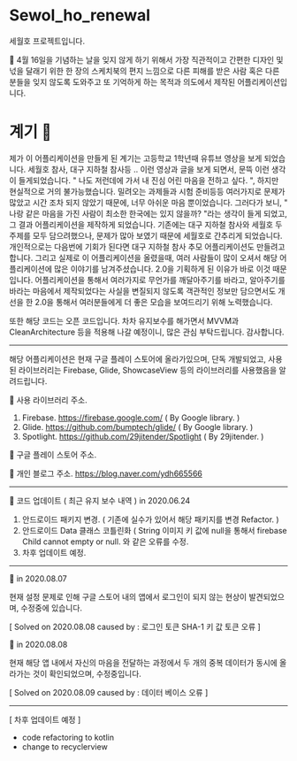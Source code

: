 # Sewol_ho_renewal
세월호 프로젝트입니다.

:ship: 4월 16일을 기념하는 날을 잊지 않게 하기 위해서 가장 직관적이고 간편한 디자인 및 넋을 달래기 위한 한 장의 스케치북의 편지 느낌으로
다른 피해를 받은 사람 혹은 다른 분들을 잊지 않도록 도와주고 또 기억하게 하는 목적과 의도에서 제작된 어플리케이션입니다. 

# 계기 :ship:

제가 이 어플리케이션을 만들게 된 계기는 고등학교 1학년때 유튜브 영상을 보게 되었습니다. 세월호 참사, 대구 지하철 참사등 .. 이런 영상과 글을 보게 되면서, 문뜩 이런 생각이 들게되었습니다.
" 나도 저런데에 가서 내 진심 어린 마음을 전하고 싶다. ", 하지만 현실적으로 거의 불가능했습니다. 밀려오는 과제들과 시험 준비등등 여러가지로 문제가 많았고 시간 조차 되지 않았기 때문에, 너무 아쉬운 마음 뿐이었습니다. 그러다가 보니, " 나랑 같은 마음을 가진 사람이 최소한 한국에는 있지 않을까? "라는 생각이 들게 되었고, 그 결과 어플리케이션을 제작하게 되었습니다. 기존에는 대구 지하철 참사와 세월호 두 주제를 모두 담으려했으나, 문제가 많아 보였기 때문에 세월호로 간추리게 되었습니다. 개인적으로는 다음번에 기회가 된다면 대구 지하철 참사 추모 어플리케이션도 만들려고 합니다. 그리고 실제로 이 어플리케이션을 올렸을때, 여러 사람들이 많이 오셔서 해당 어플리케이션에 많은 이야기를 남겨주셨습니다. 2.0을 기획하게 된 이유가 바로 이것 때문입니다. 어플리케이션을 통해서 여러가지로 무언가를 깨달아주기를 바라고, 알아주기를 바라는 마음에서 제작되었다는 사실을 변질되지 않도록 객관적인 정보만 담으면서도 개선을 한 2.0을 통해서 여러분들에게 더 좋은 모습을 보여드리기 위해 노력했습니다. 

또한 해당 코드는 오픈 코드입니다. 차차 유지보수를 해가면서 MVVM과 CleanArchitecture 등을 적용해 나갈 예정이니, 많은 관심 부탁드립니다. 감사합니다.

----------------------------------------------------------------------------------------

해당 어플리케이션은 현재 구글 플레이 스토어에 올라가있으며, 단독 개발되었고, 
사용된 라이브러리는 Firebase, Glide, ShowcaseView 등의 라이브러리를 사용했음을 알려드립니다.

:speech_balloon: 사용 라이브러리 주소.
1. Firebase. https://firebase.google.com/ ( By Google library. )
2. Glide. https://github.com/bumptech/glide/ ( By Google library. )
3. Spotlight. https://github.com/29jitender/Spotlight ( By 29jitender. )

:speech_balloon: 구글 플레이 스토어 주소.

:speech_balloon: 개인 블로그 주소.
https://blog.naver.com/ydh665566

----------------------------------------------------------------------------------------

:speech_balloon: 코드 업데이트 ( 최근 유지 보수 내역 ) in 2020.06.24

1. 안드로이드 패키지 변경. ( 기존에 실수가 있어서 해당 패키지를 변경 Refactor. )
2. 안드로이드 Data 클래스 코틀린화 ( String 이미지 키 값에 null을 통해서 firebase Child cannot empty or null. 와 같은 오류를 수정.
3. 차후 업데이트 예정.

----------------------------------------------------------------------------------------

:speech_balloon: in 2020.08.07

현재 설정 문제로 인해 구글 스토어 내의 앱에서 로그인이 되지 않는 현상이 발견되었으며, 수정중에 있습니다.

[ Solved on 2020.08.08 caused by : 로그인 토큰 SHA-1 키 값 토큰 오류 ]

:speech_balloon: in 2020.08.08

현재 해당 앱 내에서 자신의 마음을 전달하는 과정에서 두 개의 중복 데이터가 동시에 올라가는 것이 확인되었으며, 수정중입니다.

[ Solved on 2020.08.09 caused by : 데이터 베이스 오류 ]

----------------------------------------------------------------------------------------
[ 차후 업데이트 예정 ]

- code refactoring to kotlin 
- change to recyclerview
